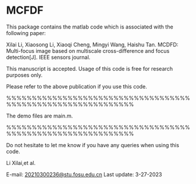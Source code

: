 # MCFDF
This package contains the matlab code which is associated with the following paper:

Xilai Li, Xiaosong Li, Xiaoqi Cheng, Mingyi Wang, Haishu Tan. MCDFD: Multi-focus image based on multiscale cross-difference and focus detection[J]. IEEE sensors journal.

This manuscript is accepted. Usage of this code is free for research purposes only.

Please refer to the above publication if you use this code.

%%%%%%%%%%%%%%%%%%%%%%%%%%%%%%%%%%%%%%%%%%%%%%%%%%%%%%%%%%%%%

The demo files are main.m.

%%%%%%%%%%%%%%%%%%%%%%%%%%%%%%%%%%%%%%%%%%%%%%%%%%%%%%%%%%%%%

Do not hesitate to let me know if you have any queries when using this code.

Li Xilai,et al.

E-mail: 20210300236@stu.fosu.edu.cn Last update: 3-27-2023
